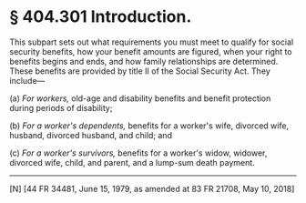 # § 404.301   Introduction.

This subpart sets out what requirements you must meet to qualify for social security benefits, how your benefit amounts are figured, when your right to benefits begins and ends, and how family relationships are determined. These benefits are provided by title II of the Social Security Act. They include—


(a) *For workers,* old-age and disability benefits and benefit protection during periods of disability;


(b) *For a worker's dependents,* benefits for a worker's wife, divorced wife, husband, divorced husband, and child; and


(c) *For a worker's survivors,* benefits for a worker's widow, widower, divorced wife, child, and parent, and a lump-sum death payment.



---

[N] [44 FR 34481, June 15, 1979, as amended at 83 FR 21708, May 10, 2018]




